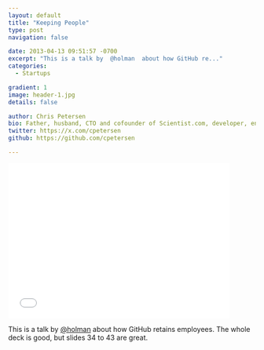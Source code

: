 ```yaml
---
layout: default
title: "Keeping People"
type: post
navigation: false

date: 2013-04-13 09:51:57 -0700
excerpt: "This is a talk by  @holman  about how GitHub re..."
categories:
  - Startups

gradient: 1
image: header-1.jpg
details: false

author: Chris Petersen
bio: Father, husband, CTO and cofounder of Scientist.com, developer, entrepreneur and technologist.
twitter: https://x.com/cpetersen
github: https://github.com/cpetersen

---
```


<iframe class="embedly-embed" src="//cdn.embedly.com/widgets/media.html?src=https%3A%2F%2Fspeakerdeck.com%2Fplayer%2Fab05286085100130b5b41231381d2437&url=https%3A%2F%2Fspeakerdeck.com%2Fholman%2Fkeeping-people&image=https%3A%2F%2Fspeakerd.s3.amazonaws.com%2Fpresentations%2Fab05286085100130b5b41231381d2437%2Fslide_0.jpg&key=d815972c91e546edb5d2d02e509f8b1c&type=text%2Fhtml&schema=speakerdeck" width="450" height="316" scrolling="no" frameborder="0" allowfullscreen></iframe>

This is a talk by  [@holman](https://twitter.com/holman)  about how GitHub retains employees. The whole deck is good, but slides 34 to 43 are great.

